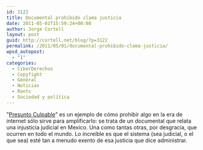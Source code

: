 ```yaml
---
id: 3122
title: Documental prohibido clama justicia
date: 2011-05-01T15:59:24+00:00
author: Jorge Cortell
layout: post
guid: http://cortell.net/blog/?p=3122
permalink: /2011/05/01/documental-prohibido-clama-justicia/
wpsd_autopost:
  - "1"
categories:
  - CiberDerechos
  - Copyfight
  - General
  - Noticias
  - Rants
  - Sociedad y polí­tica
---
```

"[Presunto Culpable](http://www.presuntoculpable.org/)" es un ejemplo de cómo prohibir algo en la era de internet sólo sirve para amplificarlo: se trata de un documental que relata una injusticia judicial en Mexico. Una como tantas otras, por desgracia, que ocurren en todo el mundo. Lo increíble es que el sistema (sea judicial, o el que sea) esté tan a menudo exento de esa justicia que dice administrar.